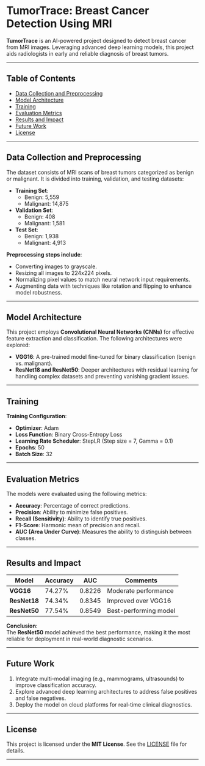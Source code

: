 # TumorTrace: Breast Cancer Detection Using MRI  

**TumorTrace** is an AI-powered project designed to detect breast cancer from MRI images. Leveraging advanced deep learning models, this project aids radiologists in early and reliable diagnosis of breast tumors.  

---

## Table of Contents  

- [Data Collection and Preprocessing](#data-collection-and-preprocessing)  
- [Model Architecture](#model-architecture)  
- [Training](#training)  
- [Evaluation Metrics](#evaluation-metrics)  
- [Results and Impact](#results-and-impact)  
- [Future Work](#future-work)  
- [License](#license)  

---

## Data Collection and Preprocessing  

The dataset consists of MRI scans of breast tumors categorized as benign or malignant. It is divided into training, validation, and testing datasets:  

- **Training Set**:  
  - Benign: 5,559  
  - Malignant: 14,875  
- **Validation Set**:  
  - Benign: 408  
  - Malignant: 1,581  
- **Test Set**:  
  - Benign: 1,938  
  - Malignant: 4,913  

**Preprocessing steps include**:  
- Converting images to grayscale.  
- Resizing all images to 224x224 pixels.  
- Normalizing pixel values to match neural network input requirements.  
- Augmenting data with techniques like rotation and flipping to enhance model robustness.  

---

## Model Architecture  

This project employs **Convolutional Neural Networks (CNNs)** for effective feature extraction and classification. The following architectures were explored:  

- **VGG16**: A pre-trained model fine-tuned for binary classification (benign vs. malignant).  
- **ResNet18 and ResNet50**: Deeper architectures with residual learning for handling complex datasets and preventing vanishing gradient issues.  

---

## Training  

**Training Configuration**:  
- **Optimizer**: Adam  
- **Loss Function**: Binary Cross-Entropy Loss  
- **Learning Rate Scheduler**: StepLR (Step size = 7, Gamma = 0.1)  
- **Epochs**: 50  
- **Batch Size**: 32  

---

## Evaluation Metrics  

The models were evaluated using the following metrics:  
- **Accuracy**: Percentage of correct predictions.  
- **Precision**: Ability to minimize false positives.  
- **Recall (Sensitivity)**: Ability to identify true positives.  
- **F1-Score**: Harmonic mean of precision and recall.  
- **AUC (Area Under Curve)**: Measures the ability to distinguish between classes.  

---

## Results and Impact  

| **Model**  | **Accuracy** | **AUC**   | **Comments**               |  
|------------|--------------|-----------|----------------------------|  
| **VGG16**  | 74.27%       | 0.8226    | Moderate performance       |  
| **ResNet18** | 74.34%       | 0.8345    | Improved over VGG16        |  
| **ResNet50** | 77.54%       | 0.8549    | Best-performing model      |  

**Conclusion**:  
The **ResNet50** model achieved the best performance, making it the most reliable for deployment in real-world diagnostic scenarios.  

---

## Future Work  

1. Integrate multi-modal imaging (e.g., mammograms, ultrasounds) to improve classification accuracy.  
2. Explore advanced deep learning architectures to address false positives and false negatives.  
3. Deploy the model on cloud platforms for real-time clinical diagnostics.  

---

## License  

This project is licensed under the **MIT License**. See the [LICENSE](LICENSE) file for details.  

---
